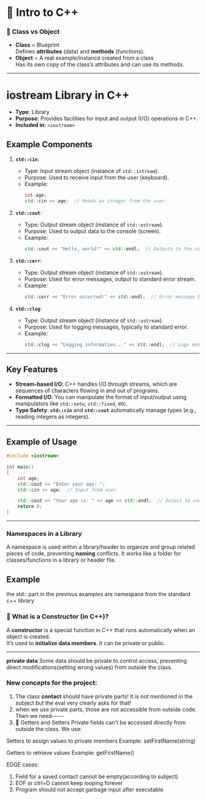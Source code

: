 
# 📘 Intro to C++

### 🔹 Class vs Object

- **Class** = Blueprint  
  Defines **attributes** (data) and **methods** (functions).
- **Object** = A real example/instance created from a class  
  Has its own copy of the class’s attributes and can use its methods.

---


# iostream Library in C++

- **Type**: Library
- **Purpose**: Provides facilities for input and output (I/O) operations in C++.
- **Included in**: `<iostream>`
  
## **Example Components**
1. **`std::cin`**: 
   - Type: Input stream object (instance of `std::istream`).
   - Purpose: Used to receive input from the user (keyboard).
   - Example:
     ```cpp
     int age;
     std::cin >> age;  // Reads an integer from the user
     ```
   
2. **`std::cout`**: 
   - Type: Output stream object (instance of `std::ostream`).
   - Purpose: Used to output data to the console (screen).
   - Example:
     ```cpp
     std::cout << "Hello, world!" << std::endl;  // Outputs to the console
     ```

3. **`std::cerr`**:
   - Type: Output stream object (instance of `std::ostream`).
   - Purpose: Used for error messages, output to standard error stream.
   - Example:
     ```cpp
     std::cerr << "Error occurred!" << std::endl;  // Error message to stderr
     ```

4. **`std::clog`**:
   - Type: Output stream object (instance of `std::ostream`).
   - Purpose: Used for logging messages, typically to standard error.
   - Example:
     ```cpp
     std::clog << "Logging information..." << std::endl;  // Logs message
     ```

---

## **Key Features**
- **Stream-based I/O**: C++ handles I/O through streams, which are sequences of characters flowing in and out of programs.
- **Formatted I/O**: You can manipulate the format of input/output using manipulators like `std::setw`, `std::fixed`, etc.
- **Type Safety**: **`std::cin`** and **`std::cout`** automatically manage types (e.g., reading integers as integers).

---

## **Example of Usage**
```cpp
#include <iostream>

int main() 
{
    int age;
    std::cout << "Enter your age: ";
    std::cin >> age;  // Input from user

    std::cout << "Your age is: " << age << std::endl;  // Output to user
    return 0;
}
```
---

### **Namespaces** in a Library

A namespace is used within a library/header to organize and group related pieces of code, preventing **naming** conflicts. It works like a folder for classes/functions in a library or header file.

## **Example**
the std:: part in the previous examples are namespace from the standard c++ library

### 🔧 What is a Constructor (in C++)?

A **constructor** is a special function in C++ that runs automatically when an object is created.  
It’s used to **initialize data members**. It can be private or public. 

---

**private data**
Some data should be private to control access, preventing direct modifications(setting wrong values) from outside the class.

### New concepts for the project:

1. The class **contact** should have private parts! It is not mentioned in the subject but the eval very clearly asks for that!
2. when we use private parts, those are not accessible from outside code. Then we need-----
3. 🔐 Getters and Setters
Private fields can't be accessed directly from outside the class.
We use:

Setters to assign values to private members
Example: setFirstName(string)

Getters to retrieve values
Example: getFirstName()








EDGE cases:

1. Field for a saved contact cannot be empty(according to subject)
2. EOF or ctrl+D cannot keep looping forever
3. Program should not accept garbage input after executable
